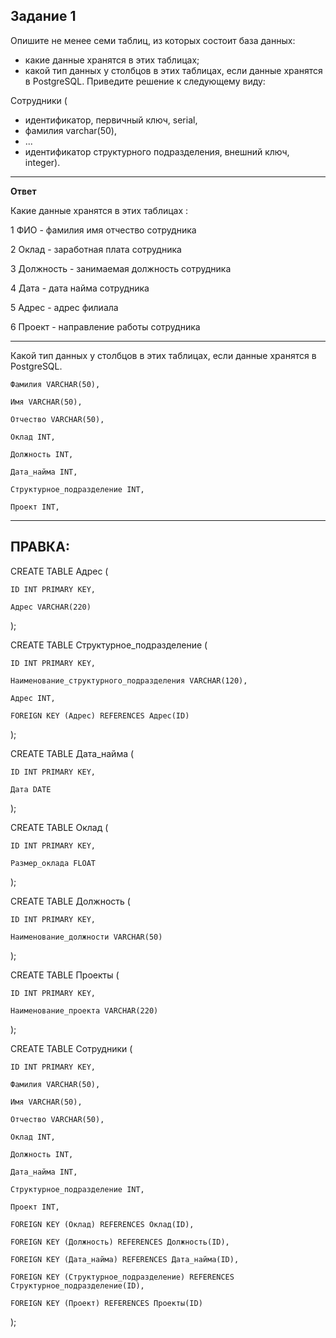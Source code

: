 ## Задание 1

Опишите не менее семи таблиц, из которых состоит база данных:

- какие данные хранятся в этих таблицах;
- какой тип данных у столбцов в этих таблицах, если данные хранятся в PostgreSQL.
Приведите решение к следующему виду:

Сотрудники (

- идентификатор, первичный ключ, serial,
- фамилия varchar(50),
- ...
- идентификатор структурного подразделения, внешний ключ, integer).

___

**Ответ**

Какие данные хранятся в этих таблицах :

1 ФИО  - фамилия имя отчество сотрудника 

2 Оклад  - заработная плата сотрудника

3 Должность  - занимаемая должность сотрудника

4 Дата - дата найма сотрудника

5 Адрес - адрес филиала

6 Проект - направление работы сотрудника
___

Какой тип данных у столбцов в этих таблицах, если данные хранятся в PostgreSQL.


    
    Фамилия VARCHAR(50),
    
    Имя VARCHAR(50),
    
    Отчество VARCHAR(50),
    
    Оклад INT,
    
    Должность INT,
    
    Дата_найма INT,
    
    Структурное_подразделение INT,
    
    Проект INT,

___


## ПРАВКА:

CREATE TABLE Адрес (

    ID INT PRIMARY KEY,
    
    Адрес VARCHAR(220)

);

CREATE TABLE Структурное_подразделение (

    ID INT PRIMARY KEY,
    
    Наименование_структурного_подразделения VARCHAR(120),
    
    Адрес INT,
    
    FOREIGN KEY (Адрес) REFERENCES Адрес(ID)

);

CREATE TABLE Дата_найма (

    ID INT PRIMARY KEY,
    
    Дата DATE

);

CREATE TABLE Оклад (

    ID INT PRIMARY KEY,
    
    Размер_оклада FLOAT

);

CREATE TABLE Должность (

    ID INT PRIMARY KEY,
    
    Наименование_должности VARCHAR(50)

);

CREATE TABLE Проекты (

    ID INT PRIMARY KEY,
    
    Наименование_проекта VARCHAR(220)

);

CREATE TABLE Сотрудники (

    ID INT PRIMARY KEY,
    
    Фамилия VARCHAR(50),
    
    Имя VARCHAR(50),
    
    Отчество VARCHAR(50),
    
    Оклад INT,
    
    Должность INT,
    
    Дата_найма INT,
    
    Структурное_подразделение INT,
    
    Проект INT,
    
    FOREIGN KEY (Оклад) REFERENCES Оклад(ID),
    
    FOREIGN KEY (Должность) REFERENCES Должность(ID),
    
    FOREIGN KEY (Дата_найма) REFERENCES Дата_найма(ID),
    
    FOREIGN KEY (Структурное_подразделение) REFERENCES Структурное_подразделение(ID),
    
    FOREIGN KEY (Проект) REFERENCES Проекты(ID)

);
